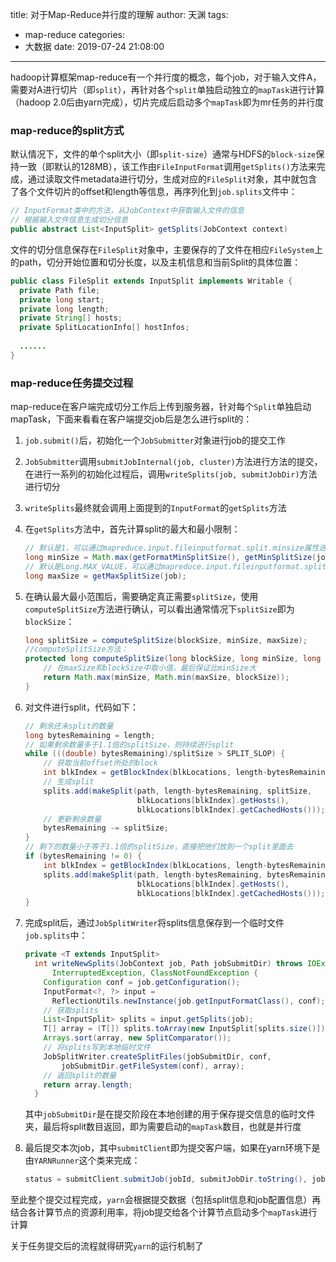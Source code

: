 title: 对于Map-Reduce并行度的理解
author: 天渊
tags:
  - map-reduce
categories:
  - 大数据
date: 2019-07-24 21:08:00
---

hadoop计算框架map-reduce有一个并行度的概念，每个job，对于输入文件A，需要对A进行切片（即`split`），再针对各个`split`单独启动独立的`mapTask`进行计算（hadoop 2.0后由yarn完成），切片完成后启动多个`mapTask`即为mr任务的并行度

<!-- more -->

### map-reduce的split方式

默认情况下，文件的单个split大小（即`split-size`）通常与HDFS的`block-size`保持一致（即默认的128MB），该工作由`FileInputFormat`调用`getSplits()`方法来完成，通过读取文件metadata进行切分，生成对应的`FileSplit`对象，其中就包含了各个文件切片的offset和length等信息，再序列化到`job.splits`文件中：

```java
// InputFormat类中的方法，从JobContext中获取输入文件的信息
// 根据输入文件信息生成切分信息
public abstract List<InputSplit> getSplits(JobContext context)
```

文件的切分信息保存在`FileSplit`对象中，主要保存的了文件在相应`FileSystem`上的path，切分开始位置和切分长度，以及主机信息和当前Split的具体位置：

```java
public class FileSplit extends InputSplit implements Writable {
  private Path file;
  private long start;
  private long length;
  private String[] hosts;
  private SplitLocationInfo[] hostInfos;
    
  ......
}
```

### map-reduce任务提交过程

map-reduce在客户端完成切分工作后上传到服务器，针对每个`Split`单独启动mapTask，下面来看看在客户端提交job后是怎么进行split的：

1. `job.submit()`后，初始化一个`JobSubmitter`对象进行job的提交工作

2. `JobSubmitter`调用`submitJobInternal(job, cluster)`方法进行方法的提交，在进行一系列的初始化过程后，调用`writeSplits(job, submitJobDir)`方法进行切分

3. `writeSplits`最终就会调用上面提到的`InputFormat`的`getSplits`方法

4. 在`getSplits`方法中，首先计算split的最大和最小限制：

   ```java
   // 默认是1，可以通过mapreduce.input.fileinputformat.split.minsize属性进行设置
   long minSize = Math.max(getFormatMinSplitSize(), getMinSplitSize(job));
   // 默认是Long.MAX_VALUE，可以通过mapreduce.input.fileinputformat.split.maxsize属性来设置
   long maxSize = getMaxSplitSize(job);
   ```

5. 在确认最大最小范围后，需要确定真正需要`splitSize`，使用`computeSplitSize`方法进行确认，可以看出通常情况下`splitSize`即为`blockSize`：

   ```java
   long splitSize = computeSplitSize(blockSize, minSize, maxSize);
   //computeSplitSize方法：
   protected long computeSplitSize(long blockSize, long minSize, long maxSize) {
       // 在maxSize和blockSize中取小值，最后保证比minSize大
       return Math.max(minSize, Math.min(maxSize, blockSize));
   }
   ```

6. 对文件进行split，代码如下：

   ```java
   // 剩余还未split的数量
   long bytesRemaining = length;
   // 如果剩余数量多于1.1倍的splitSize，则持续进行split
   while (((double) bytesRemaining)/splitSize > SPLIT_SLOP) {
       // 获取当前offset所处的block
       int blkIndex = getBlockIndex(blkLocations, length-bytesRemaining);
       // 生成split
       splits.add(makeSplit(path, length-bytesRemaining, splitSize,
                            blkLocations[blkIndex].getHosts(),
                            blkLocations[blkIndex].getCachedHosts()));
       // 更新剩余数量
       bytesRemaining -= splitSize;
   }
   // 剩下的数量小于等于1.1倍的splitSize，直接把他们放到一个split里面去
   if (bytesRemaining != 0) {
       int blkIndex = getBlockIndex(blkLocations, length-bytesRemaining);
       splits.add(makeSplit(path, length-bytesRemaining, bytesRemaining,
                            blkLocations[blkIndex].getHosts(),
                            blkLocations[blkIndex].getCachedHosts()));
   }
   ```

7. 完成split后，通过`JobSplitWriter`将splits信息保存到一个临时文件`job.splits`中：

   ```java
   private <T extends InputSplit>
     int writeNewSplits(JobContext job, Path jobSubmitDir) throws IOException,
         InterruptedException, ClassNotFoundException {
       Configuration conf = job.getConfiguration();
       InputFormat<?, ?> input =
         ReflectionUtils.newInstance(job.getInputFormatClass(), conf);
       // 获取splits      
       List<InputSplit> splits = input.getSplits(job);
       T[] array = (T[]) splits.toArray(new InputSplit[splits.size()]);
       Arrays.sort(array, new SplitComparator());
       // 将splits写到本地临时文件      
       JobSplitWriter.createSplitFiles(jobSubmitDir, conf, 
           jobSubmitDir.getFileSystem(conf), array);
       // 返回split的数量      
       return array.length;
     }
   ```

   其中`jobSubmitDir`是在提交阶段在本地创建的用于保存提交信息的临时文件夹，最后将split数目返回，即为需要启动的`mapTask`数目，也就是并行度

8. 最后提交本次job，其中`submitClient`即为提交客户端，如果在yarn环境下是由`YARNRunner`这个类来完成：

   ```java
   status = submitClient.submitJob(jobId, submitJobDir.toString(), job.getCredentials());
   ```

至此整个提交过程完成，`yarn`会根据提交数据（包括split信息和job配置信息）再结合各计算节点的资源利用率，将job提交给各个计算节点启动多个`mapTask`进行计算

关于任务提交后的流程就得研究`yarn`的运行机制了





